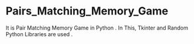 # Pairs_Matching_Memory_Game
It is Pair Matching Memory Game in Python . In This, Tkinter and Random Python Libraries are used .
